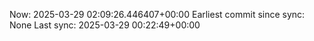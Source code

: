 Now: 2025-03-29 02:09:26.446407+00:00 Earliest commit since sync: None Last sync: 2025-03-29 00:22:49+00:00
